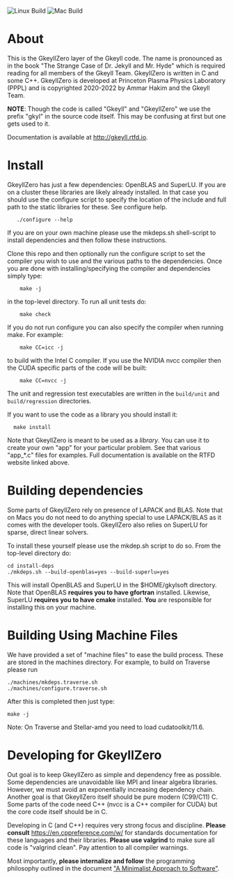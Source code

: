 ![Linux Build](https://github.com/ammarhakim/gkylzero/actions/workflows/main.yml/badge.svg)
![Mac Build](https://github.com/ammarhakim/gkylzero/actions/workflows/osx-build.yml/badge.svg)

# About

This is the GkeyllZero layer of the Gkeyll code. The name is
pronounced as in the book "The Strange Case of Dr. Jekyll and
Mr. Hyde" which is required reading for all members of the Gkeyll
Team. GkeyllZero is written in C and some C++. GkeyllZero is developed
at Princeton Plasma Physics Laboratory (PPPL) and is copyrighted
2020-2022 by Ammar Hakim and the Gkeyll Team.

**NOTE**: Though the code is called "Gkeyll" and "GkeyllZero" we use
the prefix "gkyl" in the source code itself. This may be confusing at
first but one gets used to it.

Documentation is available at http://gkeyll.rtfd.io.

# Install

GkeyllZero has just a few dependencies: OpenBLAS and SuperLU. If you
are on a cluster these libraries are likely already installed. In that
case you should use the configure script to specify the location of
the include and full path to the static libraries for these. See
configure help.
```
   ./configure --help
```

If you are on your own machine please use the mkdeps.sh shell-script
to install dependencies and then follow these instructions.

Clone this repo and then optionally run the configure script to set the
compiler you wish to use and the various paths to the
dependencies. Once you are done with installing/specifying the compiler 
and dependencies simply type:
```
    make -j
```
in the top-level directory. To run all unit tests do:
```
    make check
```

If you do not run configure you can also specify the compiler when
running make. For example:
```
    make CC=icc -j
```
to build with the Intel C compiler. If you use the NVIDIA nvcc
compiler then the CUDA specific parts of the code will be built:
```
    make CC=nvcc -j
```
The unit and regression test executables are written in the
`build/unit` and `build/regression` directories.

If you want to use the code as a library you should install it:
```
  make install
```

Note that GkeyllZero is meant to be used as a *library*. You can use
it to create your own "app" for your particular problem. See that
various "app_*.c" files for examples. Full documentation is available
on the RTFD website linked above.

# Building dependencies

Some parts of GkeyllZero rely on presence of LAPACK and BLAS. Note
that on Macs you do not need to do anything special to use LAPACK/BLAS
as it comes with the developer tools. GkeyllZero also relies on
SuperLU for sparse, direct linear solvers.

To install these yourself please use the mkdep.sh script to do so.
From the top-level directory do:
```
cd install-deps
./mkdeps.sh --build-openblas=yes --build-superlu=yes
```

This will install OpenBLAS and SuperLU in the $HOME/gkylsoft
directory. Note that OpenBLAS **requires you to have gfortran**
installed. Likewise, SuperLU **requires you to have cmake** installed.
**You** are responsible for installing this on your machine.

# Building Using Machine Files

We have provided a set of "machine files" to ease the build
process. These are stored in the machines directory. For example, to
build on Traverse please run
```
./machines/mkdeps.traverse.sh
./machines/configure.traverse.sh
```
After this is completed then just type:
```
make -j
```

Note: On Traverse and Stellar-amd you need to load cudatoolkit/11.6. 


# Developing for GkeyllZero

Out goal is to keep GkeyllZero as simple and dependency free as
possible. Some dependencies are unavoidable like MPI and linear
algebra libraries. However, we must avoid an exponentially increasing
dependency chain. Another goal is that GkeyllZero itself should be
pure modern (C99/C11) C. Some parts of the code need C++ (nvcc is a
C++ compiler for CUDA) but the core code itself should be in C.

Developing in C (and C++) requires very strong focus and
discipline. **Please consult** https://en.cppreference.com/w/ for
standards documentation for these languages and their
libraries. **Please use valgrind** to make sure all code is "valgrind
clean". Pay attention to all compiler warnings.

Most importantly, **please internalize and follow** the programming
philosophy outlined in the document ["A Minimalist Approach to
Software"](https://www.ammar-hakim.org/sj/pn/pn0/pn0-minimalism.html).
